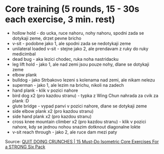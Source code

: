 # Core training (5 rounds, 15 - 30s each exercise, 3 min. rest)
* hollow hold - do ucka, ruce nahoru, nohy nahoru, spodni zada se dotykaji zeme, drzet pevne bricho
* v-sit - podobne jako 1, ale spodni zada se nedotykaji zeme
* unilateral loaded v-sit - stejne jako 2, ale prendavam z ruky do ruky medicimbal
* dead bug - aka lezici chodec, ruka noha nastridacku
* leg lift hold - jako 1, ale nad zemi jsou pouze nohy, dlane se dotykaji zeme
* elbow plank
* bulldog - jako Strbakovo lezeni s kolenama nad zemi, ale nikam nelezu
* superman - jako 1, ale lezim na brichu, nikoli na zadech
* hand plank - klik v pozici nahore
* bird dog x2 (pro kazdou stranu) - typka z Wing Chun nahrada za cvik za plank :D
* glute bridge - vypad panvi v pozici nahore, dlane se dotykaji zeme
* side elbow plank x2 (pro kazdou stranu)
* side hand plank x2 (pro kazdou stranu)
* cross knee mountain climber x2 (pro kazdou stranu) - klik v pozici nahore, kdy se jednou nohou snazim dotknout diagonalne lokte
* v-sit reach through - jako 2, ale ruce dam mezi paty

Source: [QUIT DOING CRUNCHES | 15 Must-Do Isometric Core Exercises For a STRONG Six Pack](https://www.youtube.com/watch?v=oXH2aDh8F3s)

